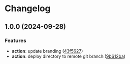 # Changelog

## 1.0.0 (2024-09-28)

### Features

* **action:** update branding ([43f5627](https://github.com/remarkablemark/gitploy-action/commit/43f56276cb7df681034908f71c0b29eb0254f260))
* **action:** deploy directory to remote git branch ([9b612ba](https://github.com/remarkablemark/gitploy-action/commit/9b612ba63933f1c79c46348a635d6568778cbc2a))

